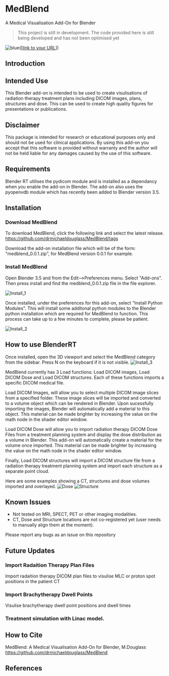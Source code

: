 
# MedBlend
A Medical Visualisation Add-On for Blender

> This project is still in development. The code provided here is still being developed and has not been optimised yet

![blue](https://user-images.githubusercontent.com/52724915/220471974-3b90347b-3dce-4c2f-8b75-a105b6c5c470.svg)([[link to your URL](https://www.paypal.com/donate/?business=BBZ8K79E64Z5G&no_recurring=0&item_name=Help+support+the+development+of+MedBlend%2C+an+open-source+medical+visualisation+tool+for+Blender.&currency_code=AUD)])



## Introduction

## Intended Use

This Blender add-on is intended to be used to create visulisations of radiation therapy treatment plans including DICOM images, plans, structures and dose. This can be used to create high quality figures for presentations or publications. 

## Disclaimer

This package is intended for research or educational purposes only and should not be used for clinical applications. By using this add-on you accept that this software is provided without warranty and the author will not be held liable for any damages caused by the use of this software. 

## Requirements
Blender RT utilises the pydicom module and is installed as a dependancy when you enable the add-on in Blender. The add-on also uses the pyopenvdb module which has recently been added to Blender version 3.5. 

## Installation

### Download MedBlend

To download MedBlend, click the following link and select the latest release.
https://github.com/drmichaeldouglass/MedBlend/tags

Download the add-on installation file which will be of the form: "medblend_0.0.1.zip", for MedBlend version 0.0.1 for example. 

### Install MedBlend

Open Blender 3.5 and from the Edit-->Preferences menu. Select "Add-ons". Then press install and find the medblend_0.0.1.zip file in the file explorer.

![Install_1](https://user-images.githubusercontent.com/52724915/220251356-2493eb54-77b3-43de-9880-fcdd381c3b20.PNG)

Once installed, under the preferences for this add-on, select "Install Python Modules". This will install some additonal python modules to the Blender python installation which are required for MedBlend to function. This process can take up to a few minutes to complete, please be patient.


![Install_2](https://user-images.githubusercontent.com/52724915/220255502-0530ca5d-0d55-4f21-8b74-050b8879abd0.PNG)

## How to use BlenderRT

Once installed, open the 3D viewport and select the MedBlend category from the sidebar. Press N on the keyboard if it is not visible. 
![Install_3](https://user-images.githubusercontent.com/52724915/220255514-08a69a10-a520-4d10-a956-4c79fdacdc95.PNG)

MedBlend currently has 3 Load functions: Load DICOM images, Load DICOM Dose and Load DICOM structures. Each of these functions imports a specific DICOM medical file. 

Load DICOM Images, will allow you to select multiple DICOM image slices from a specified folder. These image slices will be imported and converted to a volume object which can be rendered in Blender. Upon sucessfully importing the images, Blender will automatically add a material to this object. This material can be made brighter by increasing the value on the math node in the shader editor window.


Load DICOM Dose will allow you to import radiation therapy DICOM Dose Files from a treatment planning system and display the dose distribution as a volume in Blender. This add-on will automatically create a material for the volume once imported. This material can be made brighter by increasing the value on the math node in the shader editor window.

Finally, Load DICOM structures will import a DICOM structure file from a radiation therapy treatment planning system and import each structure as a separate point cloud. 

Here are some examples showing a CT, structures and dose volumes imported and overlayed. 
![Dose](https://user-images.githubusercontent.com/52724915/220470967-dd2b78f5-c34b-4c70-a5a5-fcea588e37a8.GIF)
![Structure](https://user-images.githubusercontent.com/52724915/220471006-f343c851-915e-4b51-ada2-8164aebb3ae5.GIF)



## Known Issues
- Not tested on MRI, SPECT, PET or other imaging modalities.
- CT, Dose and Structure locations are not co-registered yet (user needs to manually align them at the moment).

Please report any bugs as an issue on this repository


## Future Updates

### Import Radaition Therapy Plan Files

Import radaition therapy DICOM plan files to visulise MLC or proton spot positions in the patient CT

### Import Brachytherapy Dwell Points

Visulise brachytherapy dwell point positions and dwell times

### Treatment simulation with Linac model.


## How to Cite

MedBlend: A Medical Visualisation Add-On for Blender, M.Douglass
https://github.com/drmichaeldouglass/MedBlend

## References

